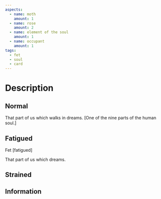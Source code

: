 ```yaml
---
aspects:
  - name: moth
    amount: 1
  - name: rose
    amount: 2
  - name: element of the soul
    amount: 1
  - name: occupant
    amount: 1
tags:
  - fet
  - soul
  - card
---
```


# Description

## Normal
That part of us which walks in dreams. [One of the nine parts of the human soul.]
## Fatigued
Fet [fatigued]

That part of us which dreams.
## Strained

## Information
